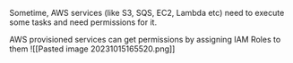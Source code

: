 Sometime, AWS services (like S3, SQS, EC2, Lambda etc) need to execute some tasks and need permissions for it.

AWS provisioned services can get permissions by assigning IAM Roles to them
![[Pasted image 20231015165520.png]]